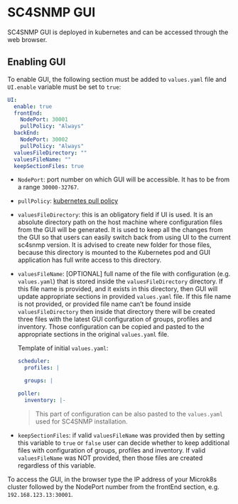 # SC4SNMP GUI

SC4SNMP GUI is deployed in kubernetes and can be accessed through the web browser.

## Enabling GUI

To enable GUI, the following section must be added to `values.yaml` file and `UI.enable` variable must be set to `true`:

```yaml
UI:
  enable: true
  frontEnd:
    NodePort: 30001
    pullPolicy: "Always"
  backEnd:
    NodePort: 30002
    pullPolicy: "Always"
  valuesFileDirectory: ""
  valuesFileName: ""
  keepSectionFiles: true
```
- `NodePort`: port number on which GUI will be accessible. It has to be from a range `30000-32767`.
- `pullPolicy`: [kubernetes pull policy](https://kubernetes.io/docs/concepts/containers/images/#image-pull-policy)
- `valuesFileDirectory`: this is an obligatory field if UI is used. It is an absolute directory path on the host machine where configuration files from the GUI will be generated. It is used to keep all the changes from the GUI so that users can easily switch back from using UI to the current sc4snmp version. It is advised to create new folder for those files, because this directory is mounted to the Kubernetes pod and GUI application has full write access to this directory.
- `valuesFileName`: [OPTIONAL] full name of the file with configuration (e.g. `values.yaml`) that is stored inside the `valuesFileDirectory` directory. If this file name is provided, and it exists in this directory, then GUI will update appropriate sections in provided `values.yaml` file. If this file name is not provided, or provided file name can’t be found inside `valuesFileDirectory` then inside that directory there will be created three files with the latest GUI configuration of groups, profiles and inventory. Those configuration can be copied and pasted to the appropriate sections in the original `values.yaml` file.

  Template of initial `values.yaml`:
    ```yaml
    scheduler:
      profiles: |
    
      groups: |
    
    poller:
      inventory: |-
    ```
  > This part of configuration can be also pasted to the `values.yaml` used for SC4SNMP installation.

- `keepSectionFiles`:  if valid `valuesFileName` was provided then by setting this variable to `true` or `false` user can decide whether to keep additional files with configuration of groups, profiles and inventory. If valid `valuesFileName` was NOT provided, then those files are created regardless of this variable.


To access the GUI, in the browser type the IP address of your Microk8s cluster followed by the NodePort number from the frontEnd section, e.g. `192.168.123.13:30001`.



